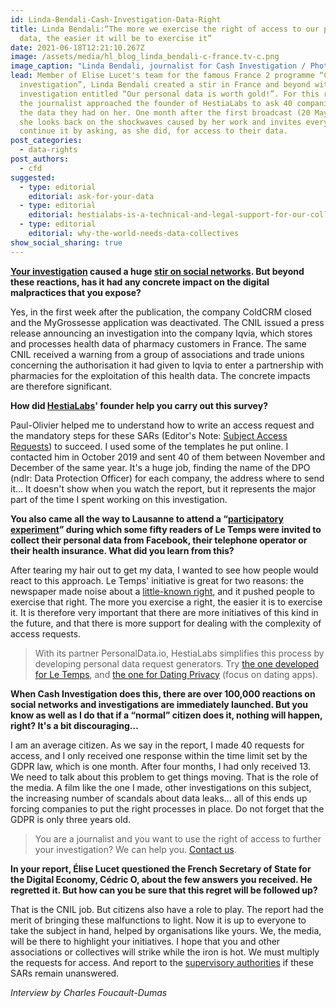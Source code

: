 ```yaml
---
id: Linda-Bendali-Cash-Investigation-Data-Right
title: Linda Bendali:“The more we exercise the right of access to our personal
  data, the easier it will be to exercise it”
date: 2021-06-18T12:21:10.267Z
image: /assets/media/hl_blog_linda_bendali-c-france.tv-c.png
image_caption: "Linda Bendali, journalist for Cash Investigation / Photo credit: France.tv"
lead: Member of Elise Lucet's team for the famous France 2 programme “Cash
  investigation”, Linda Bendali created a stir in France and beyond with her
  investigation entitled “Our personal data is worth gold!”. For this report,
  the journalist approached the founder of HestiaLabs to ask 40 companies for
  the data they had on her. One month after the first broadcast (20 May 2021),
  she looks back on the shockwaves caused by her work and invites everyone to
  continue it by asking, as she did, for access to their data.
post_categories:
  - data-rights
post_authors:
  - cfd
suggested:
  - type: editorial
    editorial: ask-for-your-data
  - type: editorial
    editorial: hestialabs-is-a-technical-and-legal-support-for-our-collective-explains-jessica-pidoux
  - type: editorial
    editorial: why-the-world-needs-data-collectives
show_social_sharing: true
---
```

**[Your investigation](https://www.france.tv/france-2/cash-investigation/2450927-nos-donnees-personnelles-valent-de-l-or.html) caused a huge [stir on social networks](https://cartorezo.wordpress.com/2021/06/04/tres-fortes-reactions-sur-facebook-twitter-et-linkedin-suite-au-cash-sur-les-donnees-personnelles-lexploitation-en-catimini-des-infos-de-sante-fait-debat/). But beyond these reactions, has it had any concrete impact on the digital malpractices that you expose?**

Yes, in the first week after the publication, the company ColdCRM closed and the MyGrossesse application was deactivated. The CNIL issued a press release announcing an investigation into the company Iqvia, which stores and processes health data of pharmacy customers in France. The same CNIL received a warning from a group of associations and trade unions concerning the authorisation it had given to Iqvia to enter a partnership with pharmacies for the exploitation of this health data. The concrete impacts are therefore significant.

**How did [HestiaLabs](/en/about/)' founder help you carry out this survey?**

Paul-Olivier helped me to understand how to write an access request and the mandatory steps for these SARs (Editor's Note: [Subject Access Requests](https://hestialabs.org/en/blog/editorial/ask-for-your-data/)) to succeed. I used some of the templates he put online. I contacted him in October 2019 and sent 40 of them between November and December of the same year. It's a huge job, finding the name of the DPO (ndlr: Data Protection Officer) for each company, the address where to send it... It doesn't show when you watch the report, but it represents the major part of the time I spent working on this investigation.

**You also came all the way to Lausanne to attend a “[participatory experiment](https://labs.letemps.ch/interactive/2020/longread-donnees-personnelles/)” during which some fifty readers of Le Temps were invited to collect their personal data from Facebook, their telephone operator or their health insurance. What did you learn from this?**

After tearing my hair out to get my data, I wanted to see how people would react to this approach. Le Temps' initiative is great for two reasons: the newspaper made noise about a [little-known right](https://gdpr-info.eu/issues/right-of-access/), and it pushed people to exercise that right. The more you exercise a right, the easier it is to exercise it. It is therefore very important that there are more initiatives of this kind in the future, and that there is more support for dealing with the complexity of access requests.

> With its partner PersonalData.io, HestiaLabs simplifies this process by developing personal data request generators. Try [the one developed for Le Temps](https://labs.letemps.ch/interactive/2020/demander-ses-donnees/), and [the one for Dating Privacy](https://dating-privacy.hestialabs.org/en/act/sar/) (focus on dating apps).

**When Cash Investigation does this, there are over 100,000 reactions on social networks and investigations are immediately launched. But you know as well as I do that if a “normal” citizen does it, nothing will happen, right? It's a bit discouraging...**

I am an average citizen. As we say in the report, I made 40 requests for access, and I only received one response within the time limit set by the GDPR law, which is one month. After four months, I had only received 13. We need to talk about this problem to get things moving. That is the role of the media. A film like the one I made, other investigations on this subject, the increasing number of scandals about data leaks... all of this ends up forcing companies to put the right processes in place. Do not forget that the GDPR is only three years old.

> You are a journalist and you want to use the right of access to further your investigation? We can help you. [Contact us](/en/contact/projects).

**In your report, Élise Lucet questioned the French Secretary of State for the Digital Economy, Cédric O, about the few answers you received. He regretted it. But how can you be sure that this regret will be followed up?**

That is the CNIL job. But citizens also have a role to play. The report had the merit of bringing these malfunctions to light. Now it is up to everyone to take the subject in hand, helped by organisations like yours. We, the media, will be there to highlight your initiatives. I hope that you and other associations or collectives will strike while the iron is hot. We must multiply the requests for access. And report to the [supervisory authorities](https://ec.europa.eu/justice/article-29/structure/data-protection-authorities/index_en.htm) if these SARs remain unanswered.

*Interview by Charles Foucault-Dumas*